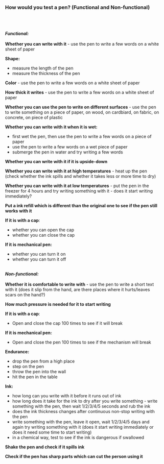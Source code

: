 <b><h3>How would you test a pen? (Functional and Non-functional)</h3></b>
<br><br><br>
<i><b>Functional:</b></i>
<br><br>
<b>Whether you can write with it</b> - use the pen to write a few words on a white sheet of paper

<b>Shape:</b>
- measure the length of the pen
- measure the thickness of the pen

<b>Color</b> - use the pen to write a few words on a white sheet of paper

<b>How thick it writes</b> - use the pen to write a few words on a white sheet of paper

<b>Whether you can use the pen to write on different surfaces</b> - use the pen to write something on a piece of paper, on wood, on cardbiard, on fabric, on concrete, on piece of plastic

<b>Whether you can write with it when it is wet:</b>
- first wet the pen, then use the pen to write a few words on a piece of paper
- use the pen to write a few words on a wet piece of paper
- submerge the pen in water and try writing a few words

<b>Whether you can write with it if it is upside-down</b>

<b>Whether you can write with it at high temperatures</b> - heat up the pen (check whether the ink spills and whether it takes less or more time to dry)

<b>Whether you can write with it at low temperatures</b> - put the pen in the freezer for 4 hours and try writing something with it - does it start writing immediately?

<b>Put a ink refill which is different than the original one to see if the pen still works with it</b>

<b>If it is with a cap</b>:
- whether you can open the cap
- whether you can close the cap

<b>If it is mechanical pen:</b>
- whether you can turn it on
- whether you can turn it off


<br>
<b><i>Non-functional:</i></b>
<br><br>
<b>Whether it is comfortable to write with</b> - use the pen to write a short text with it (does it slip from the hand, are there places where it hurts/leaves scars on the hand?)

<b>How much pressure is needed for it to start writing</b>

<b>If it is with a cap</b>:
- Open and close the cap 100 times to see if it will break

<b>If it is mechanical pen:</b>
- Open and close the pen 100 times to see if the mechanism will break

<b>Endurance:</b>
- drop the pen from a high place
- step on the pen
- throw the pen into the wall
- hit the pen in the table


<b>Ink:</b>
 - how long can you write with it before it runs out of ink
 - how long does it take for the ink to dry after you write something - write something with the pen, then wait 1/2/3/4/5 seconds and rub the ink
 - does the ink thickness changes after continuous non-stop writing with the pen
 - write something with the pen, leave it open, wait 1/2/3/4/5 days and again try writing something with it (does it start writing immediately or does it need some time to start writing)
 - in a chemical way, test to see if the ink is dangerous if swallowed
 
<b>Shake the pen and check if it spills ink</b>

<b>Check if the pen has sharp parts which can cut the person using it</b>


